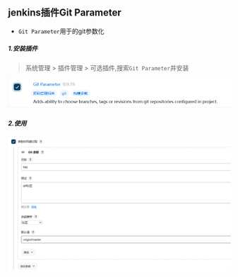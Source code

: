 ## jenkins插件Git Parameter

- `Git Parameter`用于的git参数化

##### 1.安装插件

> 系统管理 > 插件管理 > 可选插件,搜索`Git Parameter`并安装

![image-20240420122518536](../../../assets/image-20240420122518536.png)

##### 2.使用

![image-20240420123014545](../../../assets/image-20240420123014545.png)